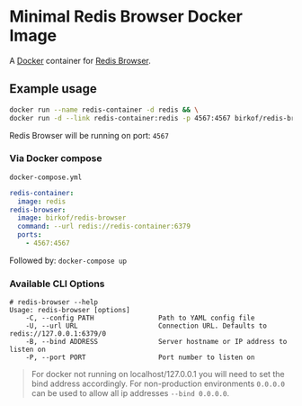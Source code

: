 # Minimal Redis Browser Docker Image

A [Docker](https://www.docker.com/) container for [Redis Browser](https://github.com/humante/redis-browser).

## Example usage
```bash
docker run --name redis-container -d redis && \
docker run -d --link redis-container:redis -p 4567:4567 birkof/redis-browser --url redis://redis-container:6379
```

Redis Browser will be running on port: `4567`

### Via Docker compose
`docker-compose.yml`
```yml
redis-container:
  image: redis
redis-browser:
  image: birkof/redis-browser
  command: --url redis://redis-container:6379
  ports:
    - 4567:4567
```
Followed by: `docker-compose up`

### Available CLI Options
```
# redis-browser --help
Usage: redis-browser [options]
    -C, --config PATH                Path to YAML config file
    -U, --url URL                    Connection URL. Defaults to redis://127.0.0.1:6379/0
    -B, --bind ADDRESS               Server hostname or IP address to listen on
    -P, --port PORT                  Port number to listen on
```

> For docker not running on localhost/127.0.0.1 you will need to set the bind address accordingly. For non-production environments `0.0.0.0` can be used to allow all ip addresses `--bind 0.0.0.0`.
